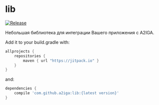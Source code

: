 # lib

[![Release](https://jitpack.io/v/a2iga/lib.svg)](https://jitpack.io/#a2iga/lib)

Небольшая библиотека для интеграции Вашего приложения с A2IGA.

Add it to your build.gradle with:
```gradle
allprojects {
    repositories {
        maven { url "https://jitpack.io" }
    }
}
```
and:

```gradle
dependencies {
    compile 'com.github.a2iga:lib:{latest version}'
}
```
